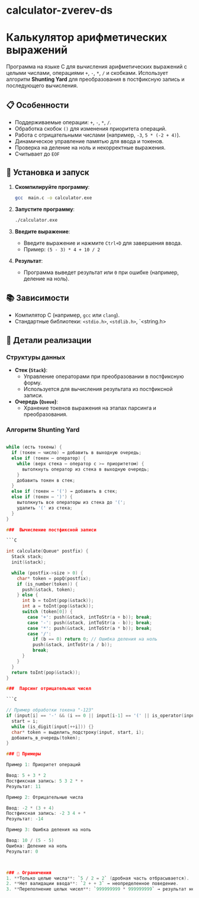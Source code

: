 # calculator-zverev-ds
# Калькулятор арифметических выражений

Программа на языке C для вычисления арифметических выражений с целыми числами, операциями `+`, `-`, `*`, `/` и скобками. Использует алгоритм **Shunting Yard** для преобразования в постфиксную запись и последующего вычисления.

## 📋 Особенности
- Поддерживаемые операции: `+`, `-`, `*`, `/`.
- Обработка скобок `()` для изменения приоритета операций.
- Работа с отрицательными числами (например, `-3`, `5 * (-2 + 4)`).
- Динамическое управление памятью для ввода и токенов.
- Проверка на деление на ноль и некорректные выражения.
- Считывает до `EOF`

## 🚀 Установка и запуск
1. **Скомпилируйте программу**:
   ```bash
   gcc  main.c -o calculator.exe
   
2. **Запустите программу**:
   ```bash
   ./calculator.exe
   
3. **Введите выражение**:
   - Введите выражение и нажмите `Ctrl+D`  для завершения ввода.
   - Пример: `(5 - 3) * 4 + 10 / 2`

4. **Результат**:
   - Программа выведет результат или `0` при ошибке (например, деление на ноль).

## 📚 Зависимости
- Компилятор C (например, `gcc` или `clang`).
- Стандартные библиотеки: `<stdio.h>`, `<stdlib.h>`, `<string.h>

## 🔧 Детали реализации

### Структуры данных
- **Стек (`Stack`)**:
  - Управление операторами при преобразовании в постфиксную форму.
  - Используется для вычисления результата из постфиксной записи.
- **Очередь (`Queue`)**:
  - Хранение токенов выражения на этапах парсинга и преобразования.

### Алгоритм Shunting Yard

```C

while (есть токены) {
  if (токен — число) → добавить в выходную очередь;
  else if (токен — оператор) {
    while (верх стека — оператор с >= приоритетом) {
      вытолкнуть оператор из стека в выходную очередь;
    }
    добавить токен в стек;
  }
  else if (токен — '(') → добавить в стек;
  else if (токен — ')') {
    вытолкнуть все операторы из стека до '(';
    удалить '(' из стека;
  }
}

###  Вычисление постфиксной записи

```C

int calculate(Queue* postfix) {
  Stack stack;
  init(&stack);

  while (postfix->size > 0) {
    char* token = popQ(postfix);
    if (is_number(token)) {
      push(&stack, token);
    } else {
      int b = toInt(pop(&stack));
      int a = toInt(pop(&stack));
      switch (token[0]) {
        case '+': push(&stack, intToStr(a + b)); break;
        case '-': push(&stack, intToStr(a - b)); break;
        case '*': push(&stack, intToStr(a * b)); break;
        case '/': 
          if (b == 0) return 0; // Ошибка деления на ноль
          push(&stack, intToStr(a / b)); 
          break;
      }
    }
  }
  return toInt(pop(&stack));
}

###  Парсинг отрицательных чисел

```C

// Пример обработки токена "-123"
if (input[i] == '-' && (i == 0 || input[i-1] == '(' || is_operator(input[i-1]))) {
  start = i;
  while (is_digit(input[++i])) {}
  char* token = выделить_подстроку(input, start, i);
  добавить_в_очередь(token);
}

### 📖 Примеры

Пример 1: Приоритет операций

Ввод: 5 + 3 * 2  
Постфиксная запись: 5 3 2 * +  
Результат: 11

Пример 2: Отрицательные числа

Ввод: -2 * (3 + 4)  
Постфиксная запись: -2 3 4 + *  
Результат: -14

Пример 3: Ошибка деления на ноль

Ввод: 10 / (5 - 5)  
Ошибка: Деление на ноль  
Результат: 0



### ⚠️ Ограничения
1. **Только целые числа**: `5 / 2 = 2` (дробная часть отбрасывается).
2. **Нет валидации ввода**: `2 + + 3` → неопределенное поведение.
3. **Переполнение целых чисел**: `999999999 * 999999999` → результат некорректен.
